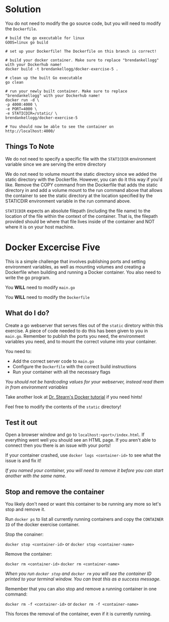 # Solution

You do not need to modify the go source code, but you will need to modify the `Dockerfile`.

```
# build the go executable for linux
GOOS=linux go build

# set up your Dockerfile! The Dockerfile on this branch is correct!

# build your docker container. Make sure to replace "brendankellogg" with your Dockerhub name!
docker build -t brendankellogg/docker-exercise-5 .

# clean up the built Go executable
go clean

# run your newly built container. Make sure to replace "brendankellogg" with your Dockerhub name!
docker run -d \
-p 4000:4000 \
-e PORT=4000 \
-e STATICDIR=/static/ \
brendankellogg/docker-exercise-5

# You should now be able to see the container on http://localhost:4000/
```

## Things To Note

We do not need to specify a specific file with the `STATICDIR` environment variable since we are serving the entre directory

We do not need to volume mount the static directory since we added the static directory with the Dockerfile. However, you can do it this way if you'd like. Remove the COPY command from the Dockerfile that adds the static directory in and add a volume mount to the run command above that allows the container to see the static directory at the location specified by the STATICDIR environment variable in the run command above.

`STATICDIR` expects an absolute filepath (including the file name) to the location of the file within the context of the container. That is, the filepath provided should be where that file lives inside of the container and NOT where it is on your host machine.

# Docker Excercise Five

This is a simple challenge that involves publishing ports and setting environment variables, as well as mounting volumes and creating a Dockerfile when building and running a Docker container. You also need to write the go program.

You **WILL** need to modify `main.go`

You **WILL** need to modify the `Dockerfile`

## What do I do?

Create a go webserver that serves files out of the `static` diretory within this exercise. A piece of code needed to do this has been given to you in `main.go`. Remember to publish the ports you need, the environment variables you need, and to mount the correct volume into your container.

You need to:

- Add the correct server code to `main.go`
- Configure the `Dockerfile` with the correct build instructions
- Run your container with all the necessary flags

*You should not be hardcoding values for your webserver, instead read them in from environment variables*

Take another look at [Dr. Stearn's Docker tutorial](https://drstearns.github.io/tutorials/docker/) if you need hints!

Feel free to modify the contents of the `static` directory!

## Test it out

Open a browser window and go to `localhost:<port>/index.html`. If everything went well you should see an HTML page. If you aren't able to connect then you there is an issue with your ports!

If your container crashed, use `docker logs <container-id>` to see what the issue is and fix it!

*If you named your container, you will need to remove it before you can start another with the same name.*

## Stop and remove the container

You likely don't need or want this container to be running any more so let's stop and remove it.

Run `docker ps` to list all currently running containers and copy the `CONTAINER ID` of the docker exercise container.

Stop the conainer:

`docker stop <container-id>` or `docker stop <container-name>`

Remove the container:

`docker rm <container-id>` `docker rm <container-name>`

*When you run `docker stop` and `docker rm` you will see the container ID printed to your terminal window. You can treat this as a success message.*

Remember that you can also stop and remove a running container in one command:

`docker rm -f <container-id>` or `docker rm -f <container-name>`

This forces the removal of the container, even if it is currently running.
